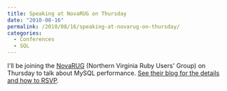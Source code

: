 ```yaml
---
title: Speaking at NovaRUG on Thursday
date: "2010-08-16"
permalink: /2010/08/16/speaking-at-novarug-on-thursday/
categories:
  - Conferences
  - SQL
---
```

I'll be joining the [NovaRUG][1] (Northern Virginia Ruby Users' Group) on Thursday to talk about MySQL performance. [See their blog for the details and how to RSVP][2].

 [1]: http://novarug.org/
 [2]: http://novarug.org/articles/2010/08/12/mysql-performance-for-rails-the-new-reality-by-baron-schwart
